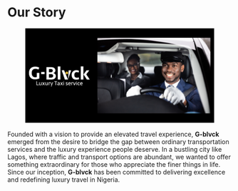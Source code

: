 # Our Story

<figure><img src=".gitbook/assets/ggg.png" alt=""><figcaption></figcaption></figure>

Founded with a vision to provide an elevated travel experience, **G-blvck** emerged from the desire to bridge the gap between ordinary transportation services and the luxury experience people deserve. In a bustling city like Lagos, where traffic and transport options are abundant, we wanted to offer something extraordinary for those who appreciate the finer things in life. Since our inception, **G-blvck** has been committed to delivering excellence and redefining luxury travel in Nigeria.
